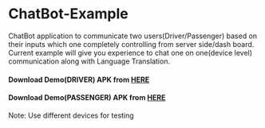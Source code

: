# ChatBot-Example
ChatBot application to communicate two users(Driver/Passenger) based on their inputs which one completely controlling from server side/dash board. Current example will give you experience to chat one on one(device level) communication along with Language Translation.

#### Download Demo(DRIVER) APK from [HERE](https://github.com/myinnos/ChatBot-Example/blob/master/driver.apk "APK")
#### Download Demo(PASSENGER) APK from [HERE](https://github.com/myinnos/ChatBot-Example/blob/master/passenger.apk "APK")

Note: Use different devices for testing
